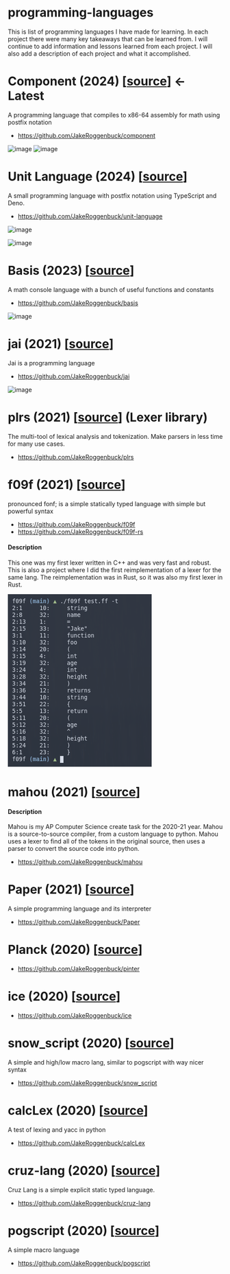 # programming-languages
This is list of programming languages I have made for learning. In each project there were many key takeaways that can be learned from. I will continue to add information and lessons learned from each project. I will also add a description of each project and what it accomplished.

# Component (2024) [[source](https://github.com/JakeRoggenbuck/component)] <- Latest
A programming language that compiles to x86-64 assembly for math using postfix notation
- https://github.com/JakeRoggenbuck/component

![image](https://github.com/user-attachments/assets/910ea2ba-027d-4e22-a9d1-c002510fd09e)
![image](https://github.com/user-attachments/assets/63deb590-4a6b-4ec4-a66f-e9204420443a)

# Unit Language (2024) [[source](https://github.com/JakeRoggenbuck/unit-language)]
A small programming language with postfix notation using TypeScript and Deno.
- https://github.com/JakeRoggenbuck/unit-language

![image](https://github.com/user-attachments/assets/bdb35097-a177-40f8-aaf0-1dbb827eab7e)

![image](https://github.com/user-attachments/assets/dfc55adc-6edc-4fb6-b061-7bf36597abaa)

# Basis (2023) [[source](https://github.com/JakeRoggenbuck/basis)]
A math console language with a bunch of useful functions and constants
- https://github.com/JakeRoggenbuck/basis

![image](https://github.com/user-attachments/assets/29813bd6-ef26-4d13-abf5-f9d7d206aded)

# jai (2021) [[source](https://github.com/JakeRoggenbuck/jai)]
Jai is a programming language
- https://github.com/JakeRoggenbuck/jai

![image](https://user-images.githubusercontent.com/35516367/130336716-99aa86e5-3f79-4081-b8fa-6a133ca90e87.png)

# plrs (2021) [[source](https://github.com/JakeRoggenbuck/plrs)] (Lexer library)
 The multi-tool of lexical analysis and tokenization. Make parsers in less time for many use cases. 
- https://github.com/JakeRoggenbuck/plrs

# f09f (2021) [[source](https://github.com/JakeRoggenbuck/f09f)]
pronounced fonf; is a simple statically typed language with simple but powerful syntax
- https://github.com/JakeRoggenbuck/f09f
- https://github.com/JakeRoggenbuck/f09f-rs

#### Description
This one was my first lexer written in C++ and was very fast and robust. This is also a project where I did the first reimplementation of a lexer for the same lang. The reimplementation was in Rust, so it was also my first lexer in Rust. 

![image](https://raw.githubusercontent.com/JakeRoggenbuck/f09f/main/f09f.png)

# mahou (2021) [[source](https://github.com/JakeRoggenbuck/mahou)]

#### Description
Mahou is my AP Computer Science create task for the 2020-21 year. Mahou is a source-to-source compiler, from a custom language to python.
Mahou uses a lexer to find all of the tokens in the original source, then uses a parser to convert the source code into python.
- https://github.com/JakeRoggenbuck/mahou

# Paper (2021) [[source](https://github.com/JakeRoggenbuck/Paper)]
A simple programming language and its interpreter
- https://github.com/JakeRoggenbuck/Paper

# Planck (2020) [[source](https://github.com/plancklang)]
- https://github.com/JakeRoggenbuck/pinter

# ice (2020) [[source](https://github.com/JakeRoggenbuck/ice)]
- https://github.com/JakeRoggenbuck/ice

# snow_script (2020) [[source](https://github.com/JakeRoggenbuck/snow_script)]
A simple and high/low macro lang, similar to pogscript with way nicer syntax
- https://github.com/JakeRoggenbuck/snow_script

# calcLex (2020) [[source](https://github.com/JakeRoggenbuck/calcLex)]
A test of lexing and yacc in python
- https://github.com/JakeRoggenbuck/calcLex

# cruz-lang (2020) [[source](https://github.com/JakeRoggenbuck/cruz-lang)]
Cruz Lang is a simple explicit static typed language.
- https://github.com/JakeRoggenbuck/cruz-lang

# pogscript (2020) [[source](https://github.com/JakeRoggenbuck/pogscript)]
A simple macro language
- https://github.com/JakeRoggenbuck/pogscript
